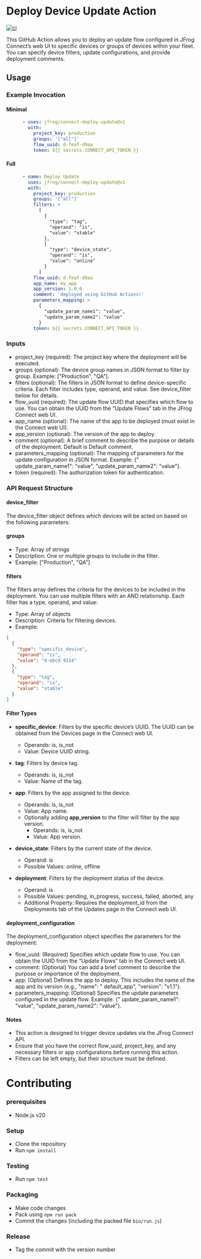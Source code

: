 # Deploy Device Update Action

[![ci](https://github.com/upswift/connect-deploy-update/actions/workflows/ci.yml/badge.svg)](https://github.com/upswift/connect-deploy-update/actions/workflows/ci.yml)

This GitHub Action allows you to deploy an update flow configured in JFrog Connect’s web UI to specific devices or
groups of devices within your fleet. You can specify device filters, update configurations, and provide deployment
comments.

## Usage

### Example Invocation

#### Minimal

```yaml
      - uses: jfrog/connect-deploy-update@v1
        with:
          project_key: production
          groups: '["all"]'
          flow_uuid: d-feaf-d9aa
          token: ${{ secrets.CONNECT_API_TOKEN }}
```

#### Full

```yaml
      - name: Deploy Update
        uses: jfrog/connect-deploy-update@v1
        with:
          project_key: production
          groups: '["all"]'
          filters: >
            [
              {
                "type": "tag",
                "operand": "is",
                "value": "stable"
              },
              {
                "type": "device_state",
                "operand": "is",
                "value": "online"
              }
            ]
          flow_uuid: d-feaf-d9aa
          app_name: my_app
          app_version: 1.0.0
          comment: 'deployed using GitHub Actions!'
          parameters_mapping: >
            {
              "update_param_name1": "value",
              "update_param_name2": "value"
            }
          token: ${{ secrets.CONNECT_API_TOKEN }}
```

### Inputs

* project_key (required): The project key where the deployment will be executed.
* groups (optional): The device group names in JSON format to filter by group. Example: ["Production", "QA"].
* filters (optional): The filters in JSON format to define device-specific criteria. Each filter includes type, operand,
  and value. See device_filter below for details.
* flow_uuid (required): The update flow UUID that specifies which flow to use. You can obtain the UUID from the “Update
  Flows” tab in the JFrog Connect web UI.
* app_name (optional): The name of the app to be deployed (must exist in the Connect web UI).
* app_version (optional): The version of the app to deploy.
* comment (optional): A brief comment to describe the purpose or details of the deployment. Default is Default comment.
* parameters_mapping (optional): The mapping of parameters for the update configuration in JSON format. Example: {"
  update_param_name1": "value", "update_param_name2": "value"}.
* token (required): The authorization token for authentication.

### API Request Structure

#### device_filter

The device_filter object defines which devices will be acted on based on the following parameters:

#### groups

* Type: Array of strings
* Description: One or multiple groups to include in the filter.
* Example: ["Production", "QA"]

#### filters

The filters array defines the criteria for the devices to be included in the deployment. You can use multiple filters
with an AND relationship. Each filter has a type, operand, and value:

* Type: Array of objects
* Description: Criteria for filtering devices.
* Example:

```json
[
  {
    "type": "specific_device",
    "operand": "is",
    "value": "d-ebcd-9114"
  },
  {
    "type": "tag",
    "operand": "is",
    "value": "stable"
  }
]
```

#### Filter Types

* **specific_device**: Filters by the specific device’s UUID. The UUID can be obtained from the Devices page in the
  Connect web UI.
  * Operands: is, is_not
  * Value: Device UUID string.

* **tag**: Filters by device tag.
  * Operands: is, is_not
  * Value: Name of the tag.


* **app**: Filters by the app assigned to the device.
  * Operands: is, is_not
  * Value: App name.
  * Optionally adding **app_version** to the filter will filter by the app version.
    * Operands: is, is_not
    * Value: App version.


* **device_state**: Filters by the current state of the device.
  * Operand: is
  * Possible Values: online, offline


* **deployment**: Filters by the deployment status of the device.
  * Operand: is
  * Possible Values: pending, in_progress, success, failed, aborted, any
  * Additional Property: Requires the deployment_id from the Deployments tab of the Updates page in the Connect web UI.

#### deployment_configuration

The deployment_configuration object specifies the parameters for the deployment:

* flow_uuid: (Required) Specifies which update flow to use. You can obtain the UUID from the “Update Flows” tab in the
  Connect web UI.
* comment: (Optional) You can add a brief comment to describe the purpose or importance of the deployment.
* app: (Optional) Defines the app to deploy. This includes the name of the app and its version (e.g., "name": "
  default_app", "version": "v1.1").
* parameters_mapping: (Optional) Specifies the update parameters configured in the update flow. Example: {"
  update_param_name1": "value", "update_param_name2": "value"}.

#### Notes

* This action is designed to trigger device updates via the JFrog Connect API.
* Ensure that you have the correct flow_uuid, project_key, and any necessary filters or app configurations before
  running this action.
* Filters can be left empty, but their structure must be defined.

# Contributing

### prerequisites

- Node.js v20

### Setup

- Clone the repository
- Run `npm install`

### Testing

- Run `npm test`

### Packaging

- Make code changes
- Pack using `npm run pack`
- Commit the changes (including the packed file `bin/run.js`)

### Release

- Tag the commit with the version number
